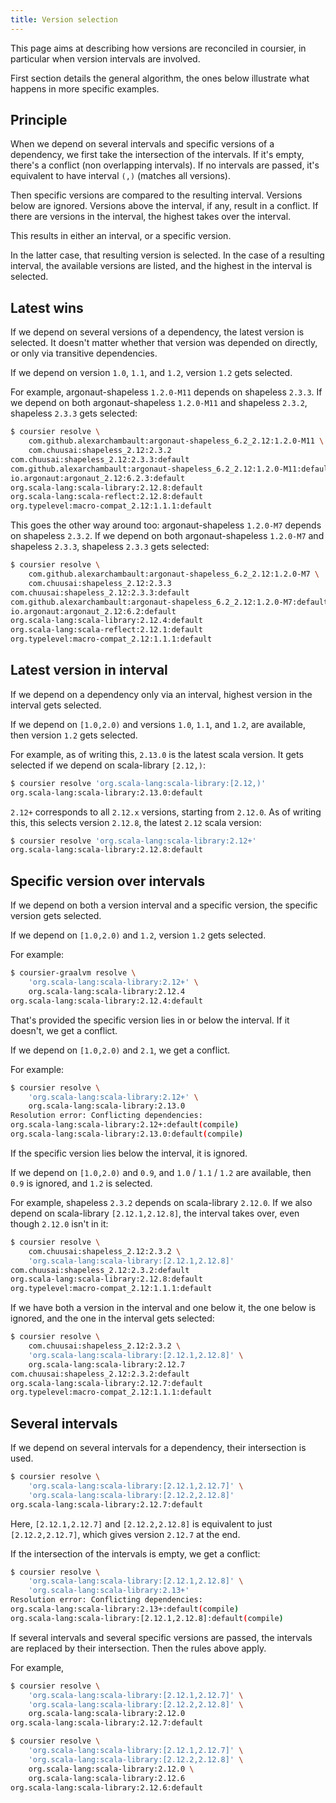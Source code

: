 ```yaml
---
title: Version selection
---
```


This page aims at describing how versions are reconciled in coursier,
in particular when version intervals are involved.

First section details the general algorithm, the ones below illustrate
what happens in more specific examples.

## Principle

When we depend on several intervals and specific versions of a dependency,
we first take the intersection of the intervals. If it's empty, there's a conflict
(non overlapping intervals). If no intervals are passed, it's equivalent
to have interval `(,)` (matches all versions).

Then specific versions are compared to the resulting interval. Versions
below are ignored. Versions above the interval, if any, result in a conflict.
If there are versions in the interval, the highest takes over the interval.

This results in either an interval, or a specific version.

In the latter case, that resulting version is selected. In the case of a
resulting interval, the available versions are listed, and the highest
in the interval is selected.

## Latest wins

If we depend on several versions of a dependency,
the latest version is selected. It doesn't matter whether
that version was depended on directly, or only via transitive dependencies.

If we depend on version `1.0`, `1.1`, and `1.2`, version `1.2` gets selected.

For example, argonaut-shapeless `1.2.0-M11` depends on shapeless `2.3.3`.
If we depend on both argonaut-shapeless `1.2.0-M11` and shapeless `2.3.2`,
shapeless `2.3.3` gets selected:
```bash
$ coursier resolve \
    com.github.alexarchambault:argonaut-shapeless_6.2_2.12:1.2.0-M11 \
    com.chuusai:shapeless_2.12:2.3.2
com.chuusai:shapeless_2.12:2.3.3:default
com.github.alexarchambault:argonaut-shapeless_6.2_2.12:1.2.0-M11:default
io.argonaut:argonaut_2.12:6.2.3:default
org.scala-lang:scala-library:2.12.8:default
org.scala-lang:scala-reflect:2.12.8:default
org.typelevel:macro-compat_2.12:1.1.1:default
```

This goes the other way around too: argonaut-shapeless `1.2.0-M7` depends on
shapeless `2.3.2`. If we depend on both argonaut-shapeless `1.2.0-M7` and
shapeless `2.3.3`, shapeless `2.3.3` gets selected:
```bash
$ coursier resolve \
    com.github.alexarchambault:argonaut-shapeless_6.2_2.12:1.2.0-M7 \
    com.chuusai:shapeless_2.12:2.3.3
com.chuusai:shapeless_2.12:2.3.3:default
com.github.alexarchambault:argonaut-shapeless_6.2_2.12:1.2.0-M7:default
io.argonaut:argonaut_2.12:6.2:default
org.scala-lang:scala-library:2.12.4:default
org.scala-lang:scala-reflect:2.12.1:default
org.typelevel:macro-compat_2.12:1.1.1:default
```

## Latest version in interval

If we depend on a dependency only via an interval, highest version in the
interval gets selected.

If we depend on `[1.0,2.0)` and versions `1.0`, `1.1`, and `1.2`, are available,
then version `1.2` gets selected.

For example, as of writing this, `2.13.0` is the latest scala version. It gets selected
if we depend on scala-library `[2.12,)`:
```bash
$ coursier resolve 'org.scala-lang:scala-library:[2.12,)'
org.scala-lang:scala-library:2.13.0:default
```

`2.12+` corresponds to all `2.12.x` versions, starting from `2.12.0`. As of
writing this, this selects version `2.12.8`, the latest `2.12` scala version:
```bash
$ coursier resolve 'org.scala-lang:scala-library:2.12+'
org.scala-lang:scala-library:2.12.8:default
```

## Specific version over intervals

If we depend on both a version interval and a specific version, the specific
version gets selected.

If we depend on `[1.0,2.0)` and `1.2`, version `1.2` gets selected.

For example:
```bash
$ coursier-graalvm resolve \
    'org.scala-lang:scala-library:2.12+' \
    org.scala-lang:scala-library:2.12.4
org.scala-lang:scala-library:2.12.4:default
```

That's provided the specific version lies in or below the interval.
If it doesn't, we get a conflict.

If we depend on `[1.0,2.0)` and `2.1`, we get a conflict.

For example:
```bash
$ coursier resolve \
    'org.scala-lang:scala-library:2.12+' \
    org.scala-lang:scala-library:2.13.0
Resolution error: Conflicting dependencies:
org.scala-lang:scala-library:2.12+:default(compile)
org.scala-lang:scala-library:2.13.0:default(compile)
```

If the specific version lies below the interval, it is ignored.

If we depend on `[1.0,2.0)` and `0.9`, and `1.0` / `1.1` / `1.2` are available,
then `0.9` is ignored, and `1.2` is selected.

For example,
shapeless `2.3.2` depends on scala-library `2.12.0`. If we also depend
on scala-library `[2.12.1,2.12.8]`, the interval takes over, even though
`2.12.0` isn't in it:
```bash
$ coursier resolve \
    com.chuusai:shapeless_2.12:2.3.2 \
    'org.scala-lang:scala-library:[2.12.1,2.12.8]'
com.chuusai:shapeless_2.12:2.3.2:default
org.scala-lang:scala-library:2.12.8:default
org.typelevel:macro-compat_2.12:1.1.1:default
```

If we have both a version in the interval and one below it, the one below
is ignored, and the one in the interval gets selected:
```bash
$ coursier resolve \
    com.chuusai:shapeless_2.12:2.3.2 \
    'org.scala-lang:scala-library:[2.12.1,2.12.8]' \
    org.scala-lang:scala-library:2.12.7
com.chuusai:shapeless_2.12:2.3.2:default
org.scala-lang:scala-library:2.12.7:default
org.typelevel:macro-compat_2.12:1.1.1:default
```

## Several intervals

If we depend on several intervals for a dependency, their intersection is
used.
```bash
$ coursier resolve \
    'org.scala-lang:scala-library:[2.12.1,2.12.7]' \
    'org.scala-lang:scala-library:[2.12.2,2.12.8]'
org.scala-lang:scala-library:2.12.7:default
```
Here, `[2.12.1,2.12.7]` and `[2.12.2,2.12.8]` is equivalent to just
`[2.12.2,2.12.7]`, which gives version `2.12.7` at the end.

If the intersection of the intervals is empty, we get a conflict:
```bash
$ coursier resolve \
    'org.scala-lang:scala-library:[2.12.1,2.12.8]' \
    'org.scala-lang:scala-library:2.13+'
Resolution error: Conflicting dependencies:
org.scala-lang:scala-library:2.13+:default(compile)
org.scala-lang:scala-library:[2.12.1,2.12.8]:default(compile)
```

If several intervals and several specific versions are passed, the intervals
are replaced by their intersection. Then the rules above apply.

For example,
```bash
$ coursier resolve \
    'org.scala-lang:scala-library:[2.12.1,2.12.7]' \
    'org.scala-lang:scala-library:[2.12.2,2.12.8]' \
    org.scala-lang:scala-library:2.12.0
org.scala-lang:scala-library:2.12.7:default
```

```bash
$ coursier resolve \
    'org.scala-lang:scala-library:[2.12.1,2.12.7]' \
    'org.scala-lang:scala-library:[2.12.2,2.12.8]' \
    org.scala-lang:scala-library:2.12.0 \
    org.scala-lang:scala-library:2.12.6
org.scala-lang:scala-library:2.12.6:default
```
